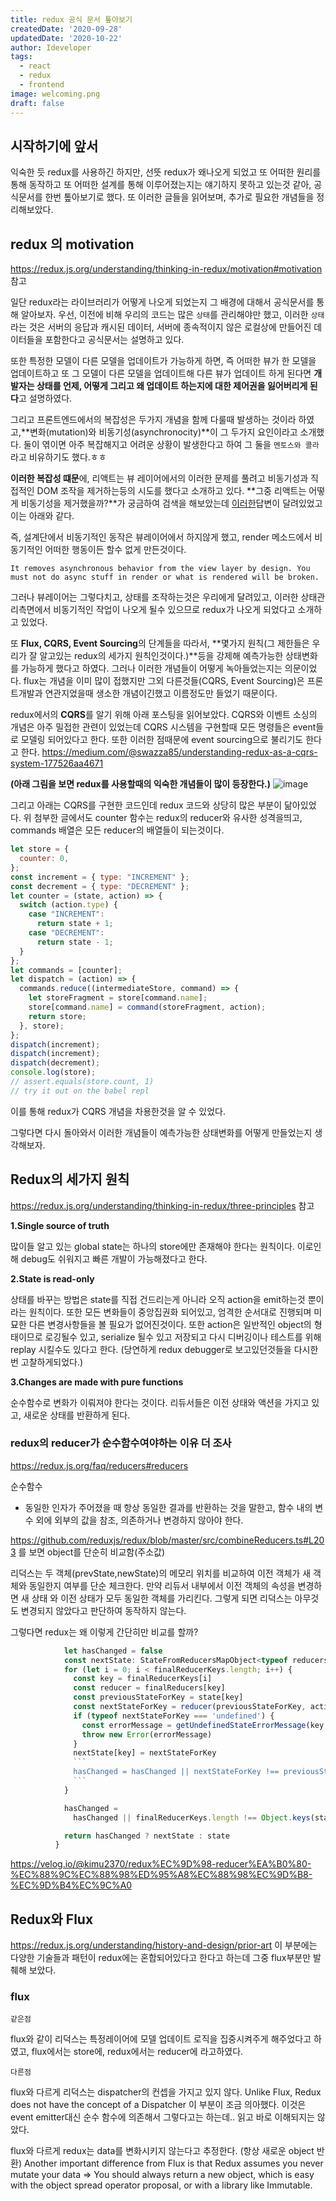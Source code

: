 ```yaml
---
title: redux 공식 문서 톺아보기
createdDate: '2020-09-28'
updatedDate: '2020-10-22'
author: Ideveloper
tags:
  - react
  - redux
  - frontend
image: welcoming.png
draft: false
---
```


## 시작하기에 앞서

익숙한 듯 redux를 사용하긴 하지만, 선뜻 redux가 왜나오게 되었고 또 어떠한 원리를 통해 동작하고 또 어떠한 설계를 통해 이루어졌는지는 얘기하지 못하고 있는것 같아, 공식문서를 한번 톺아보기로 했다.
또 이러한 글들을 읽어보며, 추가로 필요한 개념들을 정리해보았다.

## redux 의 motivation

<https://redux.js.org/understanding/thinking-in-redux/motivation#motivation> 참고

일단 redux라는 라이브러리가 어떻게 나오게 되었는지 그 배경에 대해서 공식문서를 통해 알아보자.
우선, 이전에 비해 우리의 코드는 많은 `상태`를 관리해야만 했고, 이러한 `상태`라는 것은 서버의 응답과 캐시된 데이터, 서버에 종속적이지 않은 로컬상에 만들어진 데이터들을 포함한다고 공식문서는 설명하고 있다.

또한 특정한 모델이 다른 모델을 업데이트가 가능하게 하면, 즉 어떠한 뷰가 한 모델을 업데이트하고 또 그 모델이 다른 모델을 업데이트해 다른 뷰가 업데이트 하게 된다면 **개발자는 상태를 언제, 어떻게 그리고 왜 업데이트 하는지에 대한 제어권을 잃어버리게 된다**고 설명하였다.

그리고 프론트엔드에서의 복잡성은 두가지 개념을 함께 다룰때 발생하는 것이라 하였고,**변화(mutation)와 비동기성(asynchronocity)**이 그 두가지 요인이라고 소개했다. 둘이 엮이면 아주 복잡해지고 어려운 상황이 발생한다고 하여 그 둘을 `멘토스와 콜라`라고 비유하기도 했다.ㅎㅎ

**이러한 복잡성 떄문**에, 리액트는 뷰 레이어에서의 이러한 문제를 풀려고 비동기성과 직접적인 DOM 조작을 제거하는등의 시도를 했다고 소개하고 있다. **그중 리액트는 어떻게 비동기성을 제거했을까?**가 궁금하여 검색을 해보았는데 [이러한](https://stackoverflow.com/a/40891474)답변이 달려있었고 이는 아래와 같다.

즉, 설계단에서 비동기적인 동작은 뷰레이어에서 하지않게 했고, render 메소드에서 비동기적인 어떠한 행동이든 할수 없게 만든것이다.

`It removes asynchronous behavior from the view layer by design. You must not do async stuff in render or what is rendered will be broken.`

그러나 뷰레이어는 그렇다치고, 상태를 조작하는것은 우리에게 달려있고, 이러한 상태관리측면에서 비동기적인 작업이 나오게 될수 있으므로 redux가 나오게 되었다고 소개하고 있었다.

또 **Flux, CQRS, Event Sourcing**의 단계들을 따라서, **몇가지 원칙(그 제한들은 우리가 잘 알고있는 redux의 세가지 원칙인것이다.)**등을 강제해 예측가능한 상태변화를 가능하게 했다고 하였다. 그러나 이러한 개념들이 어떻게 녹아들었는지는 의문이었다. flux는 개념을 이미 많이 접했지만 그외 다른것들(CQRS, Event Sourcing)은 프론트개발과 연관지었을때 생소한 개념이긴했고 이름정도만 들었기 때문이다.

redux에서의 **CQRS**를 알기 위해 아래 포스팅을 읽어보았다. CQRS와 이벤트 소싱의 개념은 아주 밀접한 관련이 있었는데 CQRS 시스템을 구현할때 모든 명령들은 event들로 모델링 되어있다고 한다. 또한 이러한 점때문에 event sourcing으로 불리기도 한다고 한다.
<https://medium.com/@swazza85/understanding-redux-as-a-cqrs-system-177526aa4671>

**(아래 그림을 보면 redux를 사용할때의 익숙한 개념들이 많이 등장한다.)**
![image](https://miro.medium.com/max/1490/1*cHMLE1mqIzMTtsSIfSTU-w.png)

그리고 아래는 CQRS를 구현한 코드인데 redux 코드와 상당히 많은 부분이 닮아있었다. 위 첨부한 글에서도 counter 함수는 redux의 reducer와 유사한 성격을띄고, commands 배열은 모든 reducer의 배열들이 되는것이다.

```javascript
let store = {
  counter: 0,
};
const increment = { type: "INCREMENT" };
const decrement = { type: "DECREMENT" };
let counter = (state, action) => {
  switch (action.type) {
    case "INCREMENT":
      return state + 1;
    case "DECREMENT":
      return state - 1;
  }
};
let commands = [counter];
let dispatch = (action) => {
  commands.reduce((intermediateStore, command) => {
    let storeFragment = store[command.name];
    store[command.name] = command(storeFragment, action);
    return store;
  }, store);
};
dispatch(increment);
dispatch(increment);
dispatch(decrement);
console.log(store);
// assert.equals(store.count, 1)
// try it out on the babel repl
```

이를 통해 redux가 CQRS 개념을 차용한것을 알 수 있었다.

그렇다면 다시 돌아와서 이러한 개념들이 예측가능한 상태변화를 어떻게 만들었는지 생각해보자.

## Redux의 세가지 원칙

<https://redux.js.org/understanding/thinking-in-redux/three-principles> 참고

**1.Single source of truth**

많이들 알고 있는 global state는 하나의 store에만 존재해야 한다는 원칙이다. 이로인해 debug도 쉬워지고 빠른 개발이 가능해졌다고 한다.

**2.State is read-only**

상태를 바꾸는 방법은 state를 직접 건드리는게 아니라 오직 action을 emit하는것 뿐이라는 원칙이다. 또한 모든 변화들이 중앙집권화 되어있고, 엄격한 순서대로 진행되며 미묘한 다른 변경사항들을 볼 필요가 없어진것이다. 또한 action은 일반적인 object의 형태이므로 로깅될수 있고, serialize 될수 있고 저장되고 다시 디버깅이나 테스트를 위해 replay 시킬수도 있다고 한다. (당연하게 redux debugger로 보고있던것들을 다시한번 고찰하게되었다.)

**3.Changes are made with pure functions**

순수함수로 변화가 이뤄져야 한다는 것이다. 리듀서들은 이전 상태와 액션을 가지고 있고, 새로운 상태를 반환하게 된다.

### redux의 reducer가 순수함수여야하는 이유 더 조사

<https://redux.js.org/faq/reducers#reducers>

순수함수

-   동일한 인자가 주어졌을 때 항상 동일한 결과를 반환하는 것을 말한고, 함수 내의 변수 외에 외부의 값을 참조, 의존하거나 변경하지 않아야 한다.

<https://github.com/reduxjs/redux/blob/master/src/combineReducers.ts#L203> 를 보면 object를 단순히 비교함(주소값)

리덕스는 두 객체(prevState,newState)의 메모리 위치를 비교하여 이전 객체가 새 객체와
동일한지 여부를 단순 체크한다. 만약 리듀서 내부에서 이전 객체의 속성을 변경하면 새 상태 와 이전 상태가 모두 동일한 객체를 가리킨다. 그렇게 되면 리덕스는 아무것도 변경되지 않았다고 판단하여 동작하지 않는다.

그렇다면 redux는 왜 이렇게 간단히만 비교를 할까?

````javascript
            let hasChanged = false
            const nextState: StateFromReducersMapObject<typeof reducers> = {}
            for (let i = 0; i < finalReducerKeys.length; i++) {
              const key = finalReducerKeys[i]
              const reducer = finalReducers[key]
              const previousStateForKey = state[key]
              const nextStateForKey = reducer(previousStateForKey, action)
              if (typeof nextStateForKey === 'undefined') {
                const errorMessage = getUndefinedStateErrorMessage(key, action)
                throw new Error(errorMessage)
              }
              nextState[key] = nextStateForKey
              ```
              hasChanged = hasChanged || nextStateForKey !== previousStateForKey
              ```
            }

            hasChanged =
              hasChanged || finalReducerKeys.length !== Object.keys(state).length

            return hasChanged ? nextState : state
          }
````

<https://velog.io/@kimu2370/redux%EC%9D%98-reducer%EA%B0%80-%EC%88%9C%EC%88%98%ED%95%A8%EC%88%98%EC%9D%B8-%EC%9D%B4%EC%9C%A0>

## Redux와 Flux

<https://redux.js.org/understanding/history-and-design/prior-art> 이 부분에는 다양한 기술들과 패턴이 redux에는 혼합되어있다고 한다고 하는데 그중 flux부분만 발췌해 보았다.

### flux

`같은점`

flux와 같이 리덕스는 특정레이어에 모델 업데이트 로직을 집중시켜주게 해주었다고 하였고, flux에서는 store에, redux에서는 reducer에 라고하였다.

`다른점`

flux와 다르게 리덕스는 dispatcher의 컨셉을 가지고 있지 않다.
Unlike Flux, Redux does not have the concept of a Dispatcher
이 부분이 조금 의아했다. 이것은 event emitter대신 순수 함수에 의존해서 그렇다고는 하는데.. 읽고 바로 이해되지는 않았다.

flux와 다르게 redux는 data를 변화시키지 않는다고 추정한다. (항상 새로운 object 반환)
Another important difference from Flux is that Redux assumes you never mutate your data
=> You should always return a new object, which is easy with the object spread operator proposal, or with a library like Immutable.
